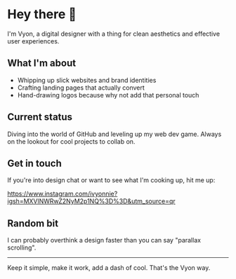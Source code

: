 # Hey there 👋

I'm Vyon, a digital designer with a thing for clean aesthetics and effective user experiences.

## What I'm about

- Whipping up slick websites and brand identities
- Crafting landing pages that actually convert
- Hand-drawing logos because why not add that personal touch

## Current status

Diving into the world of GitHub and leveling up my web dev game. Always on the lookout for cool projects to collab on.

## Get in touch

If you're into design chat or want to see what I'm cooking up, hit me up:

https://www.instagram.com/ivyonnie?igsh=MXVlNWRwZ2NyM2p1NQ%3D%3D&utm_source=qr

## Random bit

I can probably overthink a design faster than you can say "parallax scrolling".

---

Keep it simple, make it work, add a dash of cool. That's the Vyon way.
